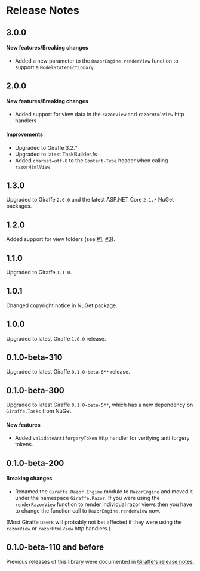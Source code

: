 Release Notes
=============

## 3.0.0

#### New features/Breaking changes

- Added a new parameter to the `RazorEngine.renderView` function to support a `ModelStateDictionary`.

## 2.0.0

#### New features/Breaking changes

- Added support for view data in the `razorView` and `razorHtmlView` http handlers

#### Improvements

- Upgraded to Giraffe 3.2.*
- Upgraded to latest TaskBuilder.fs
- Added `charset=utf-8` to the `Content-Type` header when calling `razorHtmlView`

## 1.3.0

Upgraded to Giraffe `2.0.0` and the latest ASP.NET Core `2.1.*` NuGet packages.

## 1.2.0

Added support for view folders (see [#1](https://github.com/giraffe-fsharp/Giraffe.Razor/issues/1), [#3](https://github.com/giraffe-fsharp/Giraffe.Razor/issues/3)).

## 1.1.0

Upgraded to Giraffe `1.1.0`.

## 1.0.1

Changed copyright notice in NuGet package.

## 1.0.0

Upgraded to latest Giraffe `1.0.0` release.

## 0.1.0-beta-310

Upgraded to latest Giraffe `0.1.0-beta-6**` release.

## 0.1.0-beta-300

Upgraded to latest Giraffe `0.1.0-beta-5**`, which has a new dependency on `Giraffe.Tasks` from NuGet.

#### New features

- Added `validateAntiforgeryToken` http handler for verifying anti forgery tokens.

## 0.1.0-beta-200

#### Breaking changes

- Renamed the `Giraffe.Razor.Engine` module to `RazorEngine` and moved it under the namespace `Giraffe.Razor`. If you were using the `renderRazorView` function to render individual razor views then you have to change the function call to `RazorEngine.renderView` now.

(Most Giraffe users will probably not bet affected if they were using the `razorView` or `razorHtmlView` http handlers.)

## 0.1.0-beta-110 and before

Previous releases of this library were documented in [Giraffe's release notes](https://github.com/giraffe-fsharp/Giraffe/blob/master/RELEASE_NOTES.md).